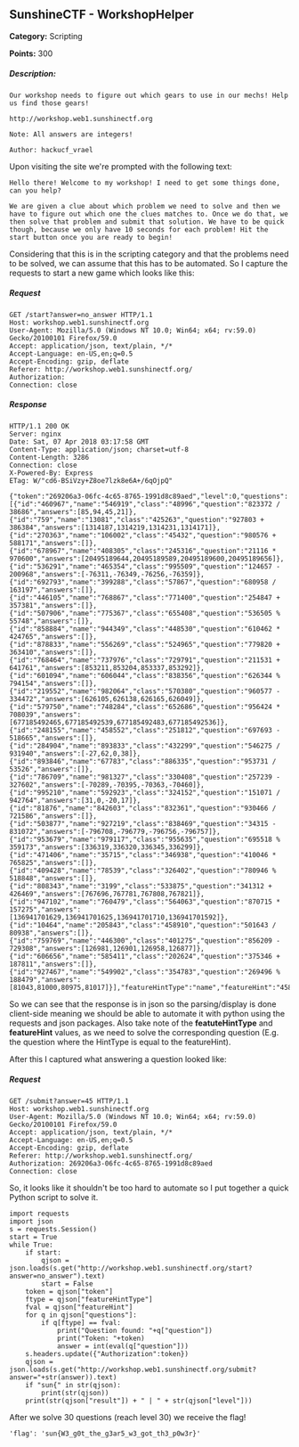 SunshineCTF - WorkshopHelper
-------------------------
**Category:** Scripting

**Points:** 300

##### Description:
```
Our workshop needs to figure out which gears to use in our mechs! Help us find those gears!

http://workshop.web1.sunshinectf.org

Note: All answers are integers!

Author: hackucf_vrael
```
Upon visiting the site we're prompted with the following text:
```
Hello there! Welcome to my workshop! I need to get some things done, can you help?

We are given a clue about which problem we need to solve and then we have to figure out which one the clues matches to. Once we do that, we then solve that problem and submit that solution. We have to be quick though, because we only have 10 seconds for each problem! Hit the start button once you are ready to begin!
```
Considering that this is in the scripting category and that the problems need to be solved, we can assume that this has to be automated. So I capture the requests to start a new game which looks like this:

##### Request
```
GET /start?answer=no_answer HTTP/1.1
Host: workshop.web1.sunshinectf.org
User-Agent: Mozilla/5.0 (Windows NT 10.0; Win64; x64; rv:59.0) Gecko/20100101 Firefox/59.0
Accept: application/json, text/plain, */*
Accept-Language: en-US,en;q=0.5
Accept-Encoding: gzip, deflate
Referer: http://workshop.web1.sunshinectf.org/
Authorization: 
Connection: close
```
##### Response 
```
HTTP/1.1 200 OK
Server: nginx
Date: Sat, 07 Apr 2018 03:17:58 GMT
Content-Type: application/json; charset=utf-8
Content-Length: 3286
Connection: close
X-Powered-By: Express
ETag: W/"cd6-BSiVzy+Z8oe7lzk8e6A+/6qOjpQ"

{"token":"269206a3-06fc-4c65-8765-1991d8c89aed","level":0,"questions":[{"id":"460967","name":"546919","class":"48996","question":"823372 / 38686","answers":[85,94,45,21]},{"id":"759","name":"13081","class":"425263","question":"927803 + 386384","answers":[1314187,1314219,1314231,1314171]},{"id":"270363","name":"106002","class":"45432","question":"980576 + 588171","answers":[]},{"id":"678967","name":"408305","class":"245316","question":"21116 * 970600","answers":[20495189644,20495189589,20495189600,20495189656]},{"id":"536291","name":"465354","class":"995509","question":"124657 - 200968","answers":[-76311,-76349,-76256,-76359]},{"id":"692793","name":"399288","class":"57867","question":"680958 / 163197","answers":[]},{"id":"446105","name":"768867","class":"771400","question":"254847 + 357381","answers":[]},{"id":"507906","name":"775367","class":"655408","question":"536505 % 55748","answers":[]},{"id":"858884","name":"944349","class":"448530","question":"610462 * 424765","answers":[]},{"id":"878833","name":"556269","class":"524965","question":"779820 + 363410","answers":[]},{"id":"768464","name":"737976","class":"729791","question":"211531 + 641761","answers":[853211,853204,853337,853292]},{"id":"601094","name":"606044","class":"838356","question":"626344 % 794154","answers":[]},{"id":"219552","name":"982064","class":"570380","question":"960577 - 334472","answers":[626105,626138,626165,626049]},{"id":"579750","name":"748284","class":"652686","question":"956424 * 708039","answers":[677185492465,677185492539,677185492483,677185492536]},{"id":"248155","name":"458552","class":"251812","question":"697693 - 518665","answers":[]},{"id":"284904","name":"893833","class":"432299","question":"546275 / 931940","answers":[-27,62,0,38]},{"id":"893846","name":"67783","class":"886335","question":"953731 / 53526","answers":[]},{"id":"786709","name":"981327","class":"330408","question":"257239 - 327602","answers":[-70289,-70395,-70363,-70460]},{"id":"995210","name":"592923","class":"324152","question":"151071 / 942764","answers":[31,0,-20,17]},{"id":"81876","name":"842603","class":"832361","question":"930466 / 721586","answers":[]},{"id":"503877","name":"927219","class":"838469","question":"34315 - 831072","answers":[-796708,-796779,-796756,-796757]},{"id":"953679","name":"979117","class":"955635","question":"695518 % 359173","answers":[336319,336320,336345,336299]},{"id":"471406","name":"35715","class":"346938","question":"410046 * 765825","answers":[]},{"id":"409428","name":"78539","class":"326402","question":"780946 % 518848","answers":[]},{"id":"808343","name":"3199","class":"533875","question":"341312 + 426469","answers":[767696,767781,767808,767821]},{"id":"947102","name":"760479","class":"564063","question":"870715 * 157275","answers":[136941701629,136941701625,136941701710,136941701592]},{"id":"10464","name":"205843","class":"458910","question":"501643 / 80938","answers":[]},{"id":"759769","name":"446300","class":"401275","question":"856209 - 729308","answers":[126981,126901,126958,126877]},{"id":"606656","name":"585411","class":"202624","question":"375346 + 187811","answers":[]},{"id":"927467","name":"549902","class":"354783","question":"269496 % 188479","answers":[81043,81000,80975,81017]}],"featureHintType":"name","featureHint":"458552"}
```

So we can see that the response is in json so the parsing/display is done client-side meaning we should be able to automate it with python using the requests and json packages. Also take note of the **featuteHintType** and **featureHint** values, as we need to solve the corresponding question (E.g. the question where the HintType is equal to the featureHint).

After this I captured what answering a question looked like:
##### Request
```
GET /submit?answer=45 HTTP/1.1
Host: workshop.web1.sunshinectf.org
User-Agent: Mozilla/5.0 (Windows NT 10.0; Win64; x64; rv:59.0) Gecko/20100101 Firefox/59.0
Accept: application/json, text/plain, */*
Accept-Language: en-US,en;q=0.5
Accept-Encoding: gzip, deflate
Referer: http://workshop.web1.sunshinectf.org/
Authorization: 269206a3-06fc-4c65-8765-1991d8c89aed
Connection: close
```
So, it looks like it shouldn't be too hard to automate so I put together a quick Python script to solve it.
```
import requests
import json
s = requests.Session()
start = True
while True:
	if start:
		qjson = json.loads(s.get("http://workshop.web1.sunshinectf.org/start?answer=no_answer").text)
		start = False
	token = qjson["token"]
	ftype = qjson["featureHintType"]
	fval = qjson["featureHint"]
	for q in qjson["questions"]:
		if q[ftype] == fval:
			print("Question found: "+q["question"])
			print("Token: "+token)
			answer = int(eval(q["question"]))
	s.headers.update({"Authorization":token})
	qjson = json.loads(s.get("http://workshop.web1.sunshinectf.org/submit?answer="+str(answer)).text)
	if "sun{" in str(qjson):
		print(str(qjson))
	print(str(qjson["result"]) + " | " + str(qjson["level"]))
```
After we solve 30 questions (reach level 30) we receive the flag!
```
'flag': 'sun{W3_g0t_the_g3ar5_w3_got_th3_p0w3r}'
```
